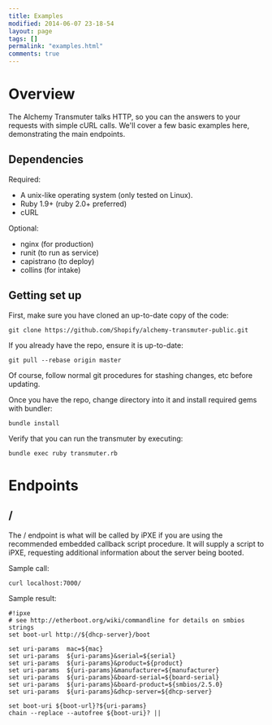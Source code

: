 ```yaml
---
title: Examples
modified: 2014-06-07 23-18-54
layout: page
tags: []
permalink: "examples.html"
comments: true
---
```


# Overview

The Alchemy Transmuter talks HTTP, so you can the answers to your requests with simple cURL calls. We'll cover a few basic examples here, demonstrating the main endpoints.

## Dependencies

Required:

+ A unix-like operating system (only tested on Linux).
+ Ruby 1.9+ (ruby 2.0+ preferred)
+ cURL

Optional:
+ nginx (for production)
+ runit (to run as service)
+ capistrano (to deploy)
+ collins (for intake)

## Getting set up

First, make sure you have cloned an up-to-date copy of the code:

```
git clone https://github.com/Shopify/alchemy-transmuter-public.git
```

If you already have the repo, ensure it is up-to-date:

```
git pull --rebase origin master
```

Of course, follow normal git procedures for stashing changes, etc before updating.

Once you have the repo, change directory into it and install required gems with bundler:

```
bundle install
```

Verify that you can run the transmuter by executing:

```
bundle exec ruby transmuter.rb
```

# Endpoints

## /

The / endpoint is what will be called by iPXE if you are using the recommended embedded callback script procedure. It will supply a script to iPXE, requesting additional information about the server being booted.

Sample call:

```
curl localhost:7000/
```

Sample result:

```
#!ipxe
# see http://etherboot.org/wiki/commandline for details on smbios strings
set boot-url http://${dhcp-server}/boot

set uri-params  mac=${mac}
set uri-params  ${uri-params}&serial=${serial}
set uri-params  ${uri-params}&product=${product}
set uri-params  ${uri-params}&manufacturer=${manufacturer}
set uri-params  ${uri-params}&board-serial=${board-serial}
set uri-params  ${uri-params}&board-product=${smbios/2.5.0}
set uri-params  ${uri-params}&dhcp-server=${dhcp-server}

set boot-uri ${boot-url}?${uri-params}
chain --replace --autofree ${boot-uri}? ||

```
